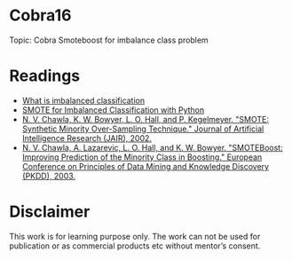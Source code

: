 # Cobra16

Topic: Cobra Smoteboost for imbalance class problem

# Readings
* [What is imbalanced classification](https://machinelearningmastery.com/what-is-imbalanced-classification/) <br>
* [SMOTE for Imbalanced Classification with Python](https://machinelearningmastery.com/smote-oversampling-for-imbalanced-classification/)<br>
* [N. V. Chawla, K. W. Bowyer, L. O. Hall, and P. Kegelmeyer. "SMOTE: Synthetic Minority Over-Sampling Technique." Journal of Artificial Intelligence Research (JAIR), 2002.](https://arxiv.org/pdf/1106.1813.pdf)<br>
* [N. V. Chawla, A. Lazarevic, L. O. Hall, and K. W. Bowyer.
  "SMOTEBoost: Improving Prediction of the Minority Class in
   Boosting." European Conference on Principles of Data Mining and
   Knowledge Discovery (PKDD), 2003.](https://link.springer.com/content/pdf/10.1007%2F978-3-540-39804-2_12.pdf)<br>

# Disclaimer

This work is for learning purpose only. The work can not be used for publication or as commercial products etc without mentor’s consent.